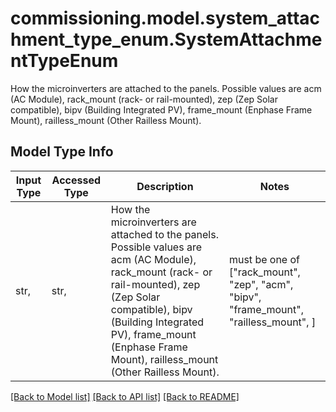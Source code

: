 # commissioning.model.system_attachment_type_enum.SystemAttachmentTypeEnum

How the microinverters are attached to the panels. Possible values are acm (AC Module), rack_mount (rack- or rail-mounted), zep (Zep Solar compatible), bipv (Building Integrated PV), frame_mount (Enphase Frame Mount), railless_mount (Other Railless Mount).

## Model Type Info
Input Type | Accessed Type | Description | Notes
------------ | ------------- | ------------- | -------------
str,  | str,  | How the microinverters are attached to the panels. Possible values are acm (AC Module), rack_mount (rack- or rail-mounted), zep (Zep Solar compatible), bipv (Building Integrated PV), frame_mount (Enphase Frame Mount), railless_mount (Other Railless Mount). | must be one of ["rack_mount", "zep", "acm", "bipv", "frame_mount", "railless_mount", ] 

[[Back to Model list]](../../README.md#documentation-for-models) [[Back to API list]](../../README.md#documentation-for-api-endpoints) [[Back to README]](../../README.md)

